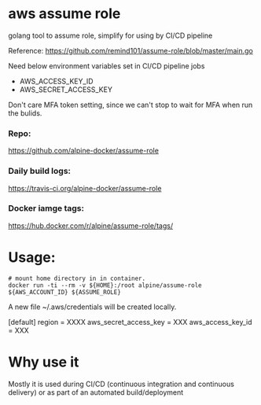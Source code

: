 # aws assume role

golang tool to assume role, simplify for using by CI/CD pipeline

Reference: https://github.com/remind101/assume-role/blob/master/main.go

Need below environment variables set in CI/CD pipeline jobs
- AWS_ACCESS_KEY_ID 
- AWS_SECRET_ACCESS_KEY

Don't care MFA token setting, since we can't stop to wait for MFA when run the bulids.

### Repo:

https://github.com/alpine-docker/assume-role

### Daily build logs:

https://travis-ci.org/alpine-docker/assume-role

### Docker iamge tags:

https://hub.docker.com/r/alpine/assume-role/tags/

# Usage:

    # mount home directory in in container.
    docker run -ti --rm -v ${HOME}:/root alpine/assume-role ${AWS_ACCOUNT_ID} ${ASSUME_ROLE}


A new file ~/.aws/credentials will be created locally.

[default]
region = XXXX
aws_secret_access_key = XXX
aws_access_key_id = XXX

# Why use it

Mostly it is used during CI/CD (continuous integration and continuous delivery) or as part of an automated build/deployment
